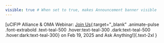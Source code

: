 ```yaml
---
visible: true # When set to true, makes Announcement banner visible
---
```


[uCIFI® Alliance & OMA Webinar: [Join Us](/ucifi#ask-me-anything-ama-webinar){:target="_blank" .animate-pulse .font-extrabold .text-teal-500 .hover:text-teal-300 .dark:text-teal-500 .hover:dark:text-teal-300} on Feb 19, 2025 and Ask Anything!]{.text-2xl }